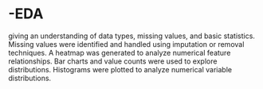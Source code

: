 # -EDA
giving an understanding of data types, missing values, and basic statistics.
Missing values were identified and handled using imputation or removal techniques.
A heatmap was generated to analyze numerical feature relationships.
Bar charts and value counts were used to explore distributions.
Histograms were plotted to analyze numerical variable distributions.

